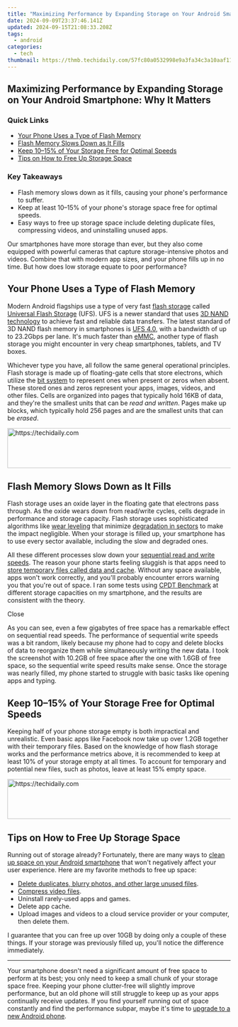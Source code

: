 ```yaml
---
title: "Maximizing Performance by Expanding Storage on Your Android Smartphone: Why It Matters"
date: 2024-09-09T23:37:46.141Z
updated: 2024-09-15T21:08:33.208Z
tags:
  - android
categories:
  - tech
thumbnail: https://thmb.techidaily.com/57fc80a0532998e9a3fa34c3a10aaf11a38c8a2570d6f12d0969979c5207b72c.jpg
---
```


## Maximizing Performance by Expanding Storage on Your Android Smartphone: Why It Matters

### Quick Links

* [Your Phone Uses a Type of Flash Memory](https://youtube-help.techidaily.com/in-2024-the-real-score-of-youtube-video-success-beyond-basic-view-counts/)
* [Flash Memory Slows Down as It Fills](https://apple-account.techidaily.com/how-to-reset-the-security-questions-of-your-apple-id-on-your-apple-iphone-xs-by-drfone-ios/)
* [Keep 10–15% of Your Storage Free for Optimal Speeds](https://screen-video-capture.techidaily.com/updated-mastering-the-art-of-online-meeting-recordings-with-google/)
* [Tips on How to Free Up Storage Space](https://graphic-issues.techidaily.com/sharp-focus-quick-cure-for-amd-and-tarkov-bug/)

### Key Takeaways

* Flash memory slows down as it fills, causing your phone's performance to suffer.
* Keep at least 10–15% of your phone's storage space free for optimal speeds.
* Easy ways to free up storage space include deleting duplicate files, compressing videos, and uninstalling unused apps.

 Our smartphones have more storage than ever, but they also come equipped with powerful cameras that capture storage-intensive photos and videos. Combine that with modern app sizes, and your phone fills up in no time. But how does low storage equate to poor performance?

##  Your Phone Uses a Type of Flash Memory

 Modern Android flagships use a type of very fast [flash storage](https://screen-capture.techidaily.com/capturing-your-macbook-pro-screens-a-step-by-step-tutorial-for-2024/) called [Universal Flash Storage](https://en.wikipedia.org/wiki/Universal%5FFlash%5FStorage) (UFS). UFS is a newer standard that uses [3D NAND technology](https://fox-links.techidaily.com/new-2024-approved-strategic-campaign-planning-for-health-brands/) to achieve fast and reliable data transfers. The latest standard of 3D NAND flash memory in smartphones is [UFS 4.0](https://screen-mirroring-recording.techidaily.com/best-practices-for-livestreaming-and-archiving-sports-events-for-2024/), with a bandwidth of up to 23.2Gbps per lane. It's much faster than [eMMC](https://video-screen-grab.techidaily.com/new-in-2024-comprehensive-guide-to-idevices-recording-tools/), another type of flash storage you might encounter in very cheap smartphones, tablets, and TV boxes.

 Whichever type you have, all follow the same general operational principles. Flash storage is made up of floating-gate cells that store electrons, which utilize the [bit system](https://fox-helps.techidaily.com/updated-in-2024-streamline-your-audio-content-with-googles-tools/) to represent ones when present or zeros when absent. These stored ones and zeros represent your apps, images, videos, and other files. Cells are organized into pages that typically hold 16KB of data, and they're the smallest units that can be _read and written_. Pages make up blocks, which typically hold 256 pages and are the smallest units that can be _erased_.

<!-- affiliate ads begin -->
<a href="https://appsumo.8odi.net/c/5597632/2123740/7443" target="_top" id="2123740">
  <img src="//a.impactradius-go.com/display-ad/7443-2123740" border="0" alt="https://techidaily.com" width="728" height="90"/>
</a>
<img height="0" width="0" src="https://appsumo.8odi.net/i/5597632/2123740/7443" style="position:absolute;visibility:hidden;" border="0" />
<!-- affiliate ads end -->

##  Flash Memory Slows Down as It Fills

 Flash storage uses an oxide layer in the floating gate that electrons pass through. As the oxide wears down from read/write cycles, cells degrade in performance and storage capacity. Flash storage uses sophisticated algorithms like [wear leveling](https://en.wikipedia.org/wiki/Wear%5Fleveling) that minimize [degradation in sectors](https://howto.techidaily.com/play-store-stuck-on-downloading-of-xiaomi-14-7-ways-to-resolve-drfone-by-drfone-fix-android-problems-fix-android-problems/) to make the impact negligible. When your storage is filled up, your smartphone has to use every sector available, including the slow and degraded ones.

 All these different processes slow down your [sequential read and write speeds](https://buynow-marvelous.techidaily.com/top-xiaomi-mi-smart-band-4-fitness-tracker-review-best-value-option/). The reason your phone starts feeling sluggish is that apps need to [store temporary files called data and cache](https://digital-screen-recording.techidaily.com/new-inexpensive-pc-monitoring-software-for-2024/). Without any space available, apps won't work correctly, and you'll probably encounter errors warning you that you're out of space. I ran some tests using [CPDT Benchmark](https://www.anrdoezrs.net/links/3607085/type/dlg/sid/UUhtgUeUpU2001437/https://play.google.com/store/apps/details?id=com.Saplin.CPDT&hl=en&gl=US) at different storage capacities on my smartphone, and the results are consistent with the theory.

Close 

 As you can see, even a few gigabytes of free space has a remarkable effect on sequential read speeds. The performance of sequential write speeds was a bit random, likely because my phone had to copy and delete blocks of data to reorganize them while simultaneously writing the new data. I took the screenshot with 10.2GB of free space after the one with 1.6GB of free space, so the sequential write speed results make sense. Once the storage was nearly filled, my phone started to struggle with basic tasks like opening apps and typing.

##  Keep 10–15% of Your Storage Free for Optimal Speeds

 Keeping half of your phone storage empty is both impractical and unrealistic. Even basic apps like Facebook now take up over 1.2GB together with their temporary files. Based on the knowledge of how flash storage works and the performance metrics above, it is recommended to keep at least 10% of your storage empty at all times. To account for temporary and potential new files, such as photos, leave at least 15% empty space.

<!-- affiliate ads begin -->
<a href="https://ephamedtechinc.pxf.io/c/5597632/2137207/26400" target="_top" id="2137207">
  <img src="//a.impactradius-go.com/display-ad/26400-2137207" border="0" alt="https://techidaily.com" width="728" height="90"/>
</a>
<img height="0" width="0" src="https://ephamedtechinc.pxf.io/i/5597632/2137207/26400" style="position:absolute;visibility:hidden;" border="0" />
<!-- affiliate ads end -->

##  Tips on How to Free Up Storage Space

 Running out of storage already? Fortunately, there are many ways to [clean up space on your Android smartphone](https://twitter-clips.techidaily.com/updated-2024-approved-how-to-save-funny-tweet-graphics-gifs-in-minutes/) that won't negatively affect your user experience. Here are my favorite methods to free up space:

* [Delete duplicates, blurry photos, and other large unused files](https://facebook-video-share.techidaily.com/updated-expert-tips-for-youtube-channel-aesthetics-finding-optimal-sizes/).
* [Compress video files](https://fox-that.techidaily.com/unstuck-from-a-dead-iphone-heres-how-no-physical-buttons-needed/).
* Uninstall rarely-used apps and games.
* Delete app cache.
* Upload images and videos to a cloud service provider or your computer, then delete them.

 I guarantee that you can free up over 10GB by doing only a couple of these things. If your storage was previously filled up, you'll notice the difference immediately.

---

 Your smartphone doesn't need a significant amount of free space to perform at its best; you only need to keep a small chunk of your storage space free. Keeping your phone clutter-free will slightly improve performance, but an old phone will still struggle to keep up as your apps continually receive updates. If you find yourself running out of space constantly and find the performance subpar, maybe it's time to [upgrade to a new Android phone](https://twitter-videos.techidaily.com/hot-takes-highlight-twitters-trending-topics-for-2024/).

<ins class="adsbygoogle"
     style="display:block"
     data-ad-format="autorelaxed"
     data-ad-client="ca-pub-7571918770474297"
     data-ad-slot="1223367746"></ins>

<ins class="adsbygoogle"
     style="display:block"
     data-ad-client="ca-pub-7571918770474297"
     data-ad-slot="8358498916"
     data-ad-format="auto"
     data-full-width-responsive="true"></ins>



